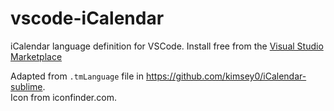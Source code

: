 # vscode-iCalendar

iCalendar language definition for VSCode.  Install free from the [Visual Studio Marketplace](https://marketplace.visualstudio.com/items?itemName=af4jm.vscode-iCalendar)

Adapted from `.tmLanguage` file in https://github.com/kimsey0/iCalendar-sublime.  
Icon from iconfinder.com.
